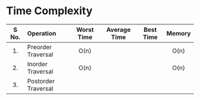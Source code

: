 # Time Complexity
| S No. | Operation | Worst Time | Average Time | Best Time | Memory |
| :--: | :-- | :--: | :--: | :--: | :--: |
| 1. | Preorder Traversal | O(n) |  | | O(n) |
| 2. | Inorder Traversal | O(n) |  | | O(n) |
| 3. | Postorder Traversal | | |
